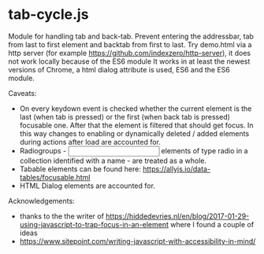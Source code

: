 # tab-cycle.js
Module for handling tab and back-tab. Prevent entering the addressbar, tab from last to first element and backtab from first to last.
Try demo.html via a http server (for example https://github.com/indexzero/http-server), it does not work locally because of the ES6 module
It works in at least the newest versions of Chrome, a html dialog attribute is used, ES6 and the ES6 module.

Caveats:
- On every keydown event is checked whether the current element is the last (when tab is pressed) or the first
  (when back tab is pressed) focusable one. After that the element is filtered that should get focus. In this
  way changes to enabling or dynamically deleted / added elements during actions after load are accounted for.
- Radiogroups - <input> elements of type radio in a collection identified with a name - are treated as a whole. 
- Tabable elements can be found here: https://allyjs.io/data-tables/focusable.html
- HTML Dialog elements are accounted for.

Acknowledgements: 
- thanks to the the writer of https://hiddedevries.nl/en/blog/2017-01-29-using-javascript-to-trap-focus-in-an-element 
  where I found a couple of ideas
- https://www.sitepoint.com/writing-javascript-with-accessibility-in-mind/  
